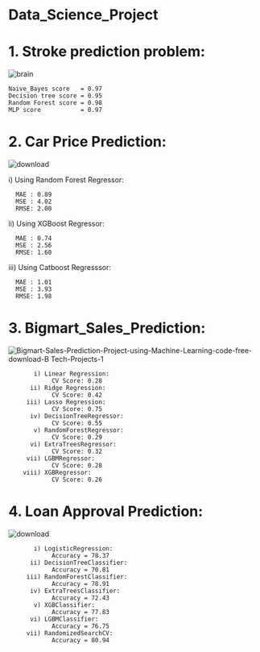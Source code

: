 # Data_Science_Project
# 1. Stroke prediction problem:
![brain](https://user-images.githubusercontent.com/77626222/141477290-35bc4a9e-dc9f-43ba-99f4-ffce6895ad9c.png)

    Naive_Bayes score   = 0.97
    Decision tree score = 0.95
    Random Forest score = 0.98
    MLP score           = 0.97
  
# 2. Car Price Prediction:
![download](https://user-images.githubusercontent.com/77626222/141260960-7f2708c9-7ac6-4223-bd9c-83661e6e92ab.png)

  i) Using Random Forest Regressor:
  
      MAE : 0.89
      MSE : 4.02
      RMSE: 2.00
      
  ii) Using XGBoost Regressor:
  
      MAE : 0.74
      MSE : 2.56
      RMSE: 1.60
      
  iii) Using Catboost Regresssor:
  
      MAE : 1.01
      MSE : 3.93
      RMSE: 1.98
      
# 3. Bigmart_Sales_Prediction:
![Bigmart-Sales-Prediction-Project-using-Machine-Learning-code-free-download-B Tech-Projects-1](https://user-images.githubusercontent.com/77626222/141477629-296f4e96-fdae-4fff-96dc-322b8ea948bb.png)

           i) Linear Regression:
                CV Score: 0.28
          ii) Ridge Regression:
                CV Score: 0.42
         iii) Lasso Regression:
                CV Score: 0.75
          iv) DecisionTreeRegressor:
                CV Score: 0.55
           v) RandomForestRegressor:
                CV Score: 0.29
          vi) ExtraTreesRegressor:
                CV Score: 0.32
         vii) LGBMRegressor:
                CV Score: 0.28
        viii) XGBRegressor:
                CV Score: 0.26

# 4. Loan Approval Prediction:
![download](https://user-images.githubusercontent.com/77626222/141475982-ade3fbd3-9c3d-4cb5-bbbe-42ae58a3992e.jpg)

           i) LogisticRegression:
                Accuracy = 78.37
          ii) DecisionTreeClassifier:
                Accuracy = 70.81
         iii) RandomForestClassifier:
                Accuracy = 78.91
          iv) ExtraTreesClassifier:
                Accuracy = 72.43
           v) XGBClassifier:
                Accuracy = 77.83
          vi) LGBMClassifier:
                Accuracy = 76.75
         vii) RandomizedSearchCV:
                Accuracy = 80.94









